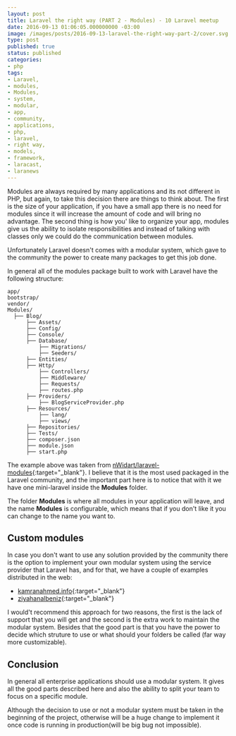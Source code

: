 ```yaml
---
layout: post
title: Laravel the right way (PART 2 - Modules) - 10 Laravel meetup
date: 2016-09-13 01:06:05.000000000 -03:00
image: /images/posts/2016-09-13-laravel-the-right-way-part-2/cover.svg
type: post
published: true
status: published
categories:
- php
tags:
- Laravel,
- modules,
- Modules,
- system,
- modular,
- app,
- community,
- applications,
- php,
- laravel,
- right way,
- models,
- framework,
- laracast,
- laranews
---
```


Modules are always required by many applications and its not different in PHP, but again, to take this decision
there are things to think about. The first is the size of your application, if you have a small app there is no need
for modules since it will increase the amount of code and will bring no advantage. The second thing is how you' like
to organize your app, modules give us the ability to isolate responsibilities and instead of talking with classes only
we could do the communication between modules.

Unfortunately Laravel doesn't comes with a modular system, which gave to the community the power to create many packages
to get this job done.

In general all of the modules package built to work with Laravel have the following structure:

```
app/
bootstrap/
vendor/
Modules/
  ├── Blog/
      ├── Assets/
      ├── Config/
      ├── Console/
      ├── Database/
          ├── Migrations/
          ├── Seeders/
      ├── Entities/
      ├── Http/
          ├── Controllers/
          ├── Middleware/
          ├── Requests/
          ├── routes.php
      ├── Providers/
          ├── BlogServiceProvider.php
      ├── Resources/
          ├── lang/
          ├── views/
      ├── Repositories/
      ├── Tests/
      ├── composer.json
      ├── module.json
      ├── start.php
```

The example above was taken from [nWidart/laravel-modules](https://github.com/nWidart/laravel-modules){:target="_blank"}. I believe that
it is the most used packaged in the Laravel community, and the important part here is to notice that with it we have
one mini-laravel inside the **Modules** folder.

The folder **Modules** is where all modules in your application will leave, and the name **Modules** is configurable, which
means that if you don't like it you can change to the name you want to.

## Custom modules

In case you don't want to use any solution provided by the community there is the option to implement your own modular
system using the service provider that Laravel has, and for that, we have a couple of examples  distributed in the web:

- [kamranahmed.info](http://kamranahmed.info/blog/2015/12/03/creating-a-modular-application-in-laravel){:target="_blank"}
- [ziyahanalbeniz](https://ziyahanalbeniz.blogspot.com.br/2015/03/modular-structure-in-laravel-5.html){:target="_blank"}

I would't recommend this approach for two reasons, the first is the lack of support that you will get and the second
is the extra work to maintain the modular system. Besides that the good part is that you have the power to decide
which struture to use or what should your folders be called (far way more customizable).

## Conclusion

In general all enterprise applications should use a modular system. It gives all the good parts described here and
also the ability to split your team to focus on a specific module.

Although the decision to use or not a modular system must be taken in the beginning of the project, otherwise will
be a huge change to implement it once code is running in production(will be big bug not impossible).
